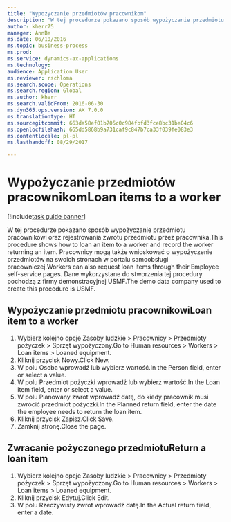 ```yaml
--- 
title: "Wypożyczanie przedmiotów pracownikom"
description: "W tej procedurze pokazano sposób wypożyczanie przedmiotu pracownikowi oraz rejestrowania zwrotu przedmiotu przez pracownika."
author: kherr75
manager: AnnBe
ms.date: 06/10/2016
ms.topic: business-process
ms.prod: 
ms.service: dynamics-ax-applications
ms.technology: 
audience: Application User
ms.reviewer: rschloma
ms.search.scope: Operations
ms.search.region: Global
ms.author: kherr
ms.search.validFrom: 2016-06-30
ms.dyn365.ops.version: AX 7.0.0
ms.translationtype: HT
ms.sourcegitcommit: 663da58ef01b705c0c984fbfd3fce8bc31be04c6
ms.openlocfilehash: 665dd5868b9a731caf9c847b7ca33f039fe083e3
ms.contentlocale: pl-pl
ms.lasthandoff: 08/29/2017

---
```

# <a name="loan-items-to-a-worker"></a><span data-ttu-id="64efc-103">Wypożyczanie przedmiotów pracownikom</span><span class="sxs-lookup"><span data-stu-id="64efc-103">Loan items to a worker</span></span>

[!include[task guide banner](../../includes/task-guide-banner.md)]

<span data-ttu-id="64efc-104">W tej procedurze pokazano sposób wypożyczanie przedmiotu pracownikowi oraz rejestrowania zwrotu przedmiotu przez pracownika.</span><span class="sxs-lookup"><span data-stu-id="64efc-104">This procedure shows how to loan an item to a worker and record the worker returning an item.</span></span> <span data-ttu-id="64efc-105">Pracownicy mogą także wnioskować o wypożyczenie przedmiotów na swoich stronach w portalu samoobsługi pracowniczej.</span><span class="sxs-lookup"><span data-stu-id="64efc-105">Workers can also request loan items through their Employee self-service pages.</span></span> <span data-ttu-id="64efc-106">Dane wykorzystane do stworzenia tej procedury pochodzą z firmy demonstracyjnej USMF.</span><span class="sxs-lookup"><span data-stu-id="64efc-106">The demo data company used to create this procedure is USMF.</span></span>


## <a name="loan-item-to-a-worker"></a><span data-ttu-id="64efc-107">Wypożyczanie przedmiotu pracownikowi</span><span class="sxs-lookup"><span data-stu-id="64efc-107">Loan item to a worker</span></span>
1. <span data-ttu-id="64efc-108">Wybierz kolejno opcje Zasoby ludzkie > Pracownicy > Przedmioty pożyczek > Sprzęt wypożyczony.</span><span class="sxs-lookup"><span data-stu-id="64efc-108">Go to Human resources > Workers > Loan items > Loaned equipment.</span></span>
2. <span data-ttu-id="64efc-109">Kliknij przycisk Nowy.</span><span class="sxs-lookup"><span data-stu-id="64efc-109">Click New.</span></span>
3. <span data-ttu-id="64efc-110">W polu Osoba wprowadź lub wybierz wartość.</span><span class="sxs-lookup"><span data-stu-id="64efc-110">In the Person field, enter or select a value.</span></span>
4. <span data-ttu-id="64efc-111">W polu Przedmiot pożyczki wprowadź lub wybierz wartość.</span><span class="sxs-lookup"><span data-stu-id="64efc-111">In the Loan item field, enter or select a value.</span></span>
5. <span data-ttu-id="64efc-112">W polu Planowany zwrot wprowadź datę, do kiedy pracownik musi zwrócić przedmiot pożyczki.</span><span class="sxs-lookup"><span data-stu-id="64efc-112">In the Planned return field, enter the date the employee needs to return the loan item.</span></span>
6. <span data-ttu-id="64efc-113">Kliknij przycisk Zapisz.</span><span class="sxs-lookup"><span data-stu-id="64efc-113">Click Save.</span></span>
7. <span data-ttu-id="64efc-114">Zamknij stronę.</span><span class="sxs-lookup"><span data-stu-id="64efc-114">Close the page.</span></span>

## <a name="return-a-loan-item"></a><span data-ttu-id="64efc-115">Zwracanie pożyczonego przedmiotu</span><span class="sxs-lookup"><span data-stu-id="64efc-115">Return a loan item</span></span>
1. <span data-ttu-id="64efc-116">Wybierz kolejno opcje Zasoby ludzkie > Pracownicy > Przedmioty pożyczek > Sprzęt wypożyczony.</span><span class="sxs-lookup"><span data-stu-id="64efc-116">Go to Human resources > Workers > Loan items > Loaned equipment.</span></span>
2. <span data-ttu-id="64efc-117">Kliknij przycisk Edytuj.</span><span class="sxs-lookup"><span data-stu-id="64efc-117">Click Edit.</span></span>
3. <span data-ttu-id="64efc-118">W polu Rzeczywisty zwrot wprowadź datę.</span><span class="sxs-lookup"><span data-stu-id="64efc-118">In the Actual return field, enter a date.</span></span>


